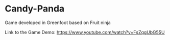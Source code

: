 Candy-Panda
===========

Game developed in Greenfoot based on Fruit ninja

Link to the Game Demo:
https://www.youtube.com/watch?v=FsZqgUbG55U
